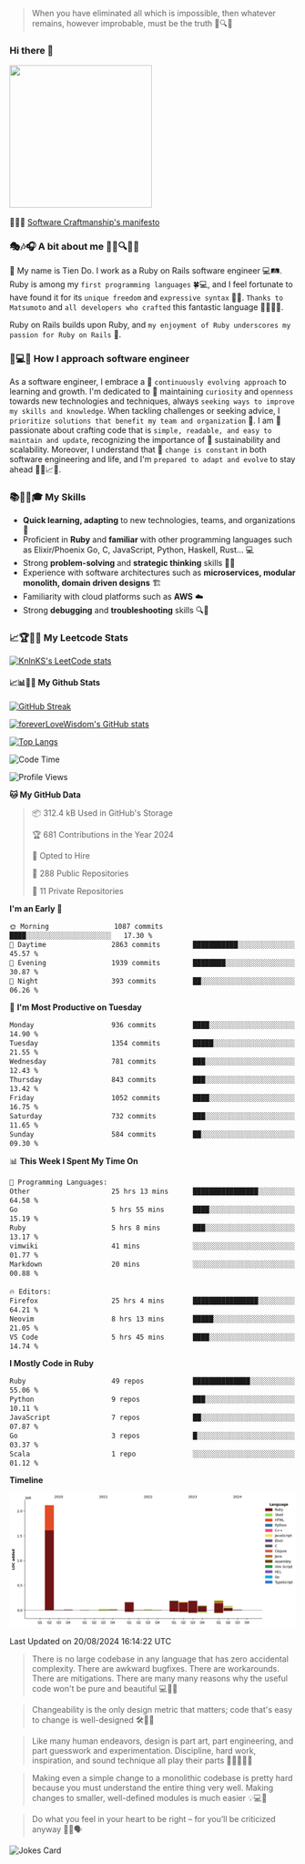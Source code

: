> When you have eliminated all which is impossible, then whatever remains, however improbable, must be the truth 🤔🔍💡
### Hi there 👋

<!--
**foreverLoveWisdom/foreverLoveWisdom** is a ✨ _special_ ✨ repository because its `README.md` (this file) appears on your GitHub profile.

Here are some ideas to get you started:

- 🔭 I’m currently working on ...
- 🌱 I’m currently learning ...
- 👯 I’m looking to collaborate on ...
- 🤔 I’m looking for help with ...
- 💬 Ask me about ...
- 📫 How to reach me: ...
- 😄 Pronouns: ...
- ⚡ Fun fact: ...
-->

<img src="https://codecondo.com/wp-content/uploads/2017/09/railslogo.png" width="250" height="250">

 📜🔨🌟 [Software Craftmanship's manifesto](http://manifesto.softwarecraftsmanship.org/)

### 🎭🎶🎧 A bit about me 🕵️‍♀️🔍🕵️‍♂️
👋 My name is Tien Do. I work as a Ruby on Rails software engineer 💻🛤️. Ruby is among my `first programming languages` 🍀💻, and I feel fortunate to have found it for its `unique freedom` and `expressive syntax` 🤗💬. `Thanks to Matsumoto` and `all developers who crafted` this fantastic language 🙏👨‍💻🌟.

Ruby on Rails builds upon Ruby, and `my enjoyment of Ruby underscores my passion for Ruby on Rails` 🤩.

### 🤔💻🔨 How I approach software engineer
As a software engineer, I embrace a 🔄 `continuously evolving approach` to learning and growth. I'm dedicated to 🤔 maintaining `curiosity` and `openness` towards new technologies and techniques, always `seeking ways to improve my skills and knowledge`. When tackling challenges or seeking advice, I `prioritize solutions that benefit my team and organization` 👥. I am 🎉 passionate about crafting code that is `simple, readable, and easy to maintain and update`, recognizing the importance of 🌱 sustainability and scalability. Moreover, I understand that 🌊 `change is constant` in both software engineering and life, and I'm `prepared to adapt and evolve` to stay ahead 🏃‍♂️📈🔄.

### 📚🧑‍💻🎓 My Skills
- **Quick learning, adapting** to new technologies, teams, and organizations 🚀
- Proficient in **Ruby** and **familiar** with other programming languages such as Elixir/Phoenix Go, C, JavaScript, Python, Haskell, Rust... 💻
- Strong **problem-solving** and **strategic thinking** skills 🤔💡
- Experience with software architectures such as **microservices, modular monolith, domain driven designs** 🏗️
- Familiarity with cloud platforms such as **AWS** ☁️ 
- Strong **debugging** and **troubleshooting** skills 🔍🐞


### 📈🏆🧑‍💻 My Leetcode Stats
[![KnlnKS's LeetCode stats](https://leetcode-stats-six.vercel.app/?username=foreverLoveWisdom&theme=dark)](https://github.com/KnlnKS/leetcode-stats)

#### 📈📊👨‍💻  My Github Stats

[![GitHub Streak](https://github-readme-streak-stats.herokuapp.com/?user=foreverLoveWisdom&theme=dracula)](https://git.io/streak-stats)
&nbsp;
&nbsp;

[![foreverLoveWisdom's GitHub stats](https://github-readme-stats.vercel.app/api?username=foreverLoveWisdom&show_icons=true&theme=react&count_private=true)](https://github.com/anuraghazra/github-readme-stats)

[![Top Langs](https://github-readme-stats.vercel.app/api/top-langs/?username=foreverLoveWisdom&show_icons=true&theme=vue-dark)](https://github.com/anuraghazra/github-readme-stats)

<!--START_SECTION:waka-->
![Code Time](http://img.shields.io/badge/Code%20Time-3%2C150%20hrs%208%20mins-blue)

![Profile Views](http://img.shields.io/badge/Profile%20Views-0-blue)

**🐱 My GitHub Data** 

> 📦 312.4 kB Used in GitHub's Storage 
 > 
> 🏆 681 Contributions in the Year 2024
 > 
> 💼 Opted to Hire
 > 
> 📜 288 Public Repositories 
 > 
> 🔑 11 Private Repositories 
 > 
**I'm an Early 🐤** 

```text
🌞 Morning                1087 commits        ████░░░░░░░░░░░░░░░░░░░░░   17.30 % 
🌆 Daytime                2863 commits        ███████████░░░░░░░░░░░░░░   45.57 % 
🌃 Evening                1939 commits        ████████░░░░░░░░░░░░░░░░░   30.87 % 
🌙 Night                  393 commits         ██░░░░░░░░░░░░░░░░░░░░░░░   06.26 % 
```
📅 **I'm Most Productive on Tuesday** 

```text
Monday                   936 commits         ████░░░░░░░░░░░░░░░░░░░░░   14.90 % 
Tuesday                  1354 commits        █████░░░░░░░░░░░░░░░░░░░░   21.55 % 
Wednesday                781 commits         ███░░░░░░░░░░░░░░░░░░░░░░   12.43 % 
Thursday                 843 commits         ███░░░░░░░░░░░░░░░░░░░░░░   13.42 % 
Friday                   1052 commits        ████░░░░░░░░░░░░░░░░░░░░░   16.75 % 
Saturday                 732 commits         ███░░░░░░░░░░░░░░░░░░░░░░   11.65 % 
Sunday                   584 commits         ██░░░░░░░░░░░░░░░░░░░░░░░   09.30 % 
```


📊 **This Week I Spent My Time On** 

```text
💬 Programming Languages: 
Other                    25 hrs 13 mins      ████████████████░░░░░░░░░   64.58 % 
Go                       5 hrs 55 mins       ████░░░░░░░░░░░░░░░░░░░░░   15.19 % 
Ruby                     5 hrs 8 mins        ███░░░░░░░░░░░░░░░░░░░░░░   13.17 % 
vimwiki                  41 mins             ░░░░░░░░░░░░░░░░░░░░░░░░░   01.77 % 
Markdown                 20 mins             ░░░░░░░░░░░░░░░░░░░░░░░░░   00.88 % 

🔥 Editors: 
Firefox                  25 hrs 4 mins       ████████████████░░░░░░░░░   64.21 % 
Neovim                   8 hrs 13 mins       █████░░░░░░░░░░░░░░░░░░░░   21.05 % 
VS Code                  5 hrs 45 mins       ████░░░░░░░░░░░░░░░░░░░░░   14.74 % 
```

**I Mostly Code in Ruby** 

```text
Ruby                     49 repos            ██████████████░░░░░░░░░░░   55.06 % 
Python                   9 repos             ███░░░░░░░░░░░░░░░░░░░░░░   10.11 % 
JavaScript               7 repos             ██░░░░░░░░░░░░░░░░░░░░░░░   07.87 % 
Go                       3 repos             █░░░░░░░░░░░░░░░░░░░░░░░░   03.37 % 
Scala                    1 repo              ░░░░░░░░░░░░░░░░░░░░░░░░░   01.12 % 
```



**Timeline**

![Lines of Code chart](https://raw.githubusercontent.com/foreverLoveWisdom/foreverLoveWisdom/main/assets/bar_graph.png)


 Last Updated on 20/08/2024 16:14:22 UTC
<!--END_SECTION:waka-->


> There is no large codebase in any language that has zero accidental complexity. There are awkward bugfixes. There are workarounds. There are mitigations.
> There are many many reasons why the useful code won't be pure and beautiful 💻🐞🤔

> Changeability is the only design metric that matters; code that's easy to change is well-designed 🛠️🔄🎨

> Like many human endeavors, design is part art, part engineering, and part guesswork and experimentation. Discipline, hard work, inspiration, and sound technique all play their parts 🎨🧑‍💻🔬🧪

> Mak­ing even a sim­ple change to a mono­lith­ic code­base is pret­ty hard because you must under­stand the entire thing very well. Mak­ing changes to small­er, well-defined mod­ules is much easier 💡💻🤔
 
 > Do what you feel in your heart to be right – for you’ll be criticized anyway 💖🙏🗣️ 
 
![Jokes Card](https://readme-jokes.vercel.app/api)
